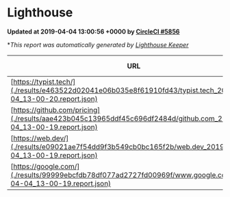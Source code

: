 
# Lighthouse

**Updated at 2019-04-04 13:00:56 +0000 by [CircleCI #5856](https://circleci.com/gh/ItinerisLtd/lighthouse-keeper-example/5856)**

**This report was automatically generated by [Lighthouse Keeper](https://github.com/itinerisltd/lighthouse-keeper)*

| URL | Performance | Accessibility | Best Practices | SEO | PWA | Updated At |
| --- | --- | --- | --- | --- | --- | --- |
| [https://typist.tech/](./results/e463522d02041e06b035e8f61910fd43/typist.tech_2019-04-04_13-00-20.report.json) | 1 |  |  |  |  | 2019-04-04T13:00:20.100Z |
| [https://github.com/pricing](./results/aae423b045c13965ddf45c696df2484d/github.com_2019-04-04_13-00-19.report.json) | 0.87 | 0.89 | 0.93 | 0.9 | 0.58 | 2019-04-04T13:00:19.911Z |
| [https://web.dev/](./results/e09021ae7f54dd9f3b549cb0bc165f2b/web.dev_2019-04-04_13-00-19.report.json) | 0.97 | 0.93 | 1 | 0.96 | 1 | 2019-04-04T13:00:19.549Z |
| [https://google.com/](./results/99999ebcfdb78df077ad2727fd00969f/www.google.com_2019-04-04_13-00-19.report.json) | 0.95 | 0.71 | 0.93 | 0.8 | 0.58 | 2019-04-04T13:00:19.047Z |
